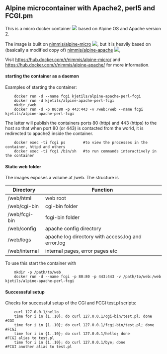 ## Alpine microcontainer with Apache2, perl5 and FCGI.pm

This is a micro docker container ![](https://images.microbadger.com/badges/image/nimmis/alpine-apache.svg) based on Alpine OS and Apache version 2.

The image is built on [nimmis/alpine-micro](https://hub.docker.com/r/nimmis/alpine-micro/)
![](https://images.microbadger.com/badges/image/nimmis/alpine-micro.svg),
but it is heavily based on (basically a modified copy of) [nimmis/alpine-apache](https://hub.docker.com/r/nimmis/alpine-apache/)
![](https://images.microbadger.com/badges/image/nimmis/alpine-apache.svg),

Visit <https://hub.docker.com/r/nimmis/alpine-micro/>
and <https://hub.docker.com/r/nimmis/alpine-apache/>
for more information.

#### starting the container as a daemon

Examples of starting the container:

        docker run -d --name fcgi kjetils/alpine-apache-perl-fcgi
        docker run -d kjetils/alpine-apache-perl-fcgi
        mkdir /web
        docker run -d -p 80:80 -p 443:443 -v /web:/web --name fcgi kjetils/alpine-apache-perl-fcgi

The latter will publish the containers ports 80 (http) and 443 (https) to the host
so that when port 80 (or 443) is contacted from the world, it is redirected to apache2
inside the container.

        docker exec -ti fcgi ps        #to view the processes in the container, httpd and others
        docker exec -ti fcgi /bin/sh   #to run commands interactively in the container

#### Static web folder

The images exposes a volume at /web. The structure is

| Directory | Function |
| --------- | -------- |
| /web/html | web root |
| /web/cgi-bin | cgi-bin folder |
| /web/fcgi-bin | fcgi-bin folder |
| /web/config | apache config directory |
| /web/logs | apache log directory with access.log and error.log |
| /web/internal | internal pages, error pages etc

To use this start the container with

        mkdir -p /path/to/web
        docker run -d --name fcgi -p 80:80 -p 443:443 -v /path/to/web:/web kjetils/alpine-apache-perl-fcgi

#### Successsful setup

Checks for successful setup of the CGI and FCGI test.pl scripts:

        curl 127.0.0.1/hello
        time for i in {1..10}; do curl 127.0.0.1/cgi-bin/test.pl; done    #CGI
        time for i in {1..10}; do curl 127.0.0.1/fcgi-bin/test.pl; done   #FCGI
        time for i in {1..10}; do curl 127.0.0.1/hello; done              #FCGI alias to test.pl
        time for i in {1..10}; do curl 127.0.0.1/bye; done                #FCGI another alias to test.pl
